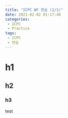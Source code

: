 ```yaml
---
title: "ICPC WF 연습 (2/1)"
date: 2021-02-02 01:17:40
categories:
 - ICPC
 - Practice
tags:
 - ICPC
 - 연습
---
```


# h1

## h2

### h3

test

